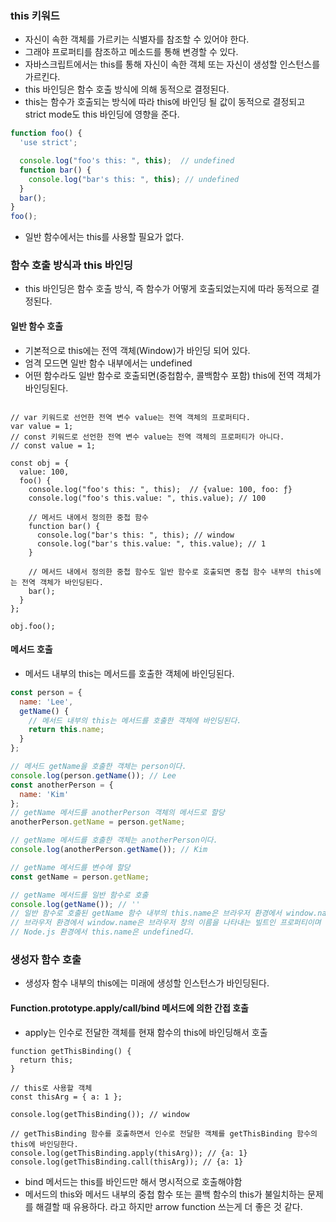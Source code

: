### this 키워드
- 자신이 속한 객체를 가르키는 식별자를 참조할 수 있어야 한다.
- 그래야 프로퍼티를 참조하고 메소드를 통해 변경할 수 있다.
- 자바스크립트에서는 this를 통해 자신이 속한 객체 또는 자신이 생성할 인스턴스를 가르킨다.
- this 바인딩은 함수 호출 방식에 의해 동적으로 결정된다.
- this는 함수가 호출되는 방식에 따라 this에 바인딩 될 값이 동적으로 결정되고 strict mode도 this 바인딩에 영향을 준다.

```javascript
function foo() {
  'use strict';

  console.log("foo's this: ", this);  // undefined
  function bar() {
    console.log("bar's this: ", this); // undefined
  }
  bar();
}
foo();

```
- 일반 함수에서는 this를 사용할 필요가 없다.

### 함수 호출 방식과 this 바인딩
- this 바인딩은 함수 호출 방식, 즉 함수가 어떻게 호출되었는지에 따라 동적으로 결정된다.
#### 일반 함수 호출
- 기본적으로 this에는 전역 객체(Window)가 바인딩 되어 있다.
- 엄격 모드면 일반 함수 내부에서는 undefined
- 어떤 함수라도 일반 함수로 호출되면(중첩함수, 콜백함수 포함) this에 전역 객체가 바인딩된다. 
```javscript

// var 키워드로 선언한 전역 변수 value는 전역 객체의 프로퍼티다.
var value = 1;
// const 키워드로 선언한 전역 변수 value는 전역 객체의 프로퍼티가 아니다.
// const value = 1;

const obj = {
  value: 100,
  foo() {
    console.log("foo's this: ", this);  // {value: 100, foo: ƒ}
    console.log("foo's this.value: ", this.value); // 100

    // 메서드 내에서 정의한 중첩 함수
    function bar() {
      console.log("bar's this: ", this); // window
      console.log("bar's this.value: ", this.value); // 1
    }

    // 메서드 내에서 정의한 중첩 함수도 일반 함수로 호출되면 중첩 함수 내부의 this에는 전역 객체가 바인딩된다.
    bar();
  }
};

obj.foo();
```

#### 메서드 호출
- 메서드 내부의 this는 메서드를 호출한 객체에 바인딩된다.
```javascript
const person = {
  name: 'Lee',
  getName() {
    // 메서드 내부의 this는 메서드를 호출한 객체에 바인딩된다.
    return this.name;
  }
};

// 메서드 getName을 호출한 객체는 person이다.
console.log(person.getName()); // Lee
const anotherPerson = {
  name: 'Kim'
};
// getName 메서드를 anotherPerson 객체의 메서드로 할당
anotherPerson.getName = person.getName;

// getName 메서드를 호출한 객체는 anotherPerson이다.
console.log(anotherPerson.getName()); // Kim

// getName 메서드를 변수에 할당
const getName = person.getName;

// getName 메서드를 일반 함수로 호출
console.log(getName()); // ''
// 일반 함수로 호출된 getName 함수 내부의 this.name은 브라우저 환경에서 window.name과 같다.
// 브라우저 환경에서 window.name은 브라우저 창의 이름을 나타내는 빌트인 프로퍼티이며 기본값은 ''이다.
// Node.js 환경에서 this.name은 undefined다.
```
### 생성자 함수 호출
- 생성자 함수 내부의 this에는 미래에 생성할 인스턴스가 바인딩된다.

#### Function.prototype.apply/call/bind 메서드에 의한 간접 호출
- apply는 인수로 전달한 객체를 현재 함수의 this에 바인딩해서 호출
```javscript
function getThisBinding() {
  return this;
}

// this로 사용할 객체
const thisArg = { a: 1 };

console.log(getThisBinding()); // window

// getThisBinding 함수를 호출하면서 인수로 전달한 객체를 getThisBinding 함수의 this에 바인딩한다.
console.log(getThisBinding.apply(thisArg)); // {a: 1}
console.log(getThisBinding.call(thisArg)); // {a: 1}
```
- bind 메서드는 this를 바인드만 해서 명시적으로 호출해야함
- 메서드의 this와 메서드 내부의 중첩 함수 또는 콜백 함수의 this가 불일치하는 문제를 해결할 때 유용하다. 라고 하지만 arrow function 쓰는게 더 좋은 것 같다.
